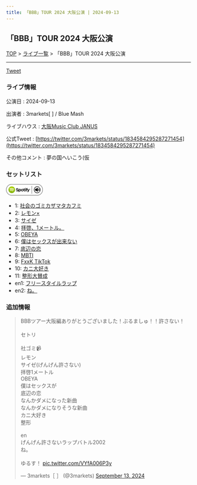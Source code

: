 ```yaml
---
title: 「BBB」TOUR 2024 大阪公演 | 2024-09-13
---
```

## 「BBB」TOUR 2024 大阪公演

[TOP](/setlist/) > [ライブ一覧](lives.html) > 「BBB」TOUR 2024 大阪公演

___

<a href="https://twitter.com/share?ref_src=twsrc%5Etfw" data-text="3markets[ ]セットリスト > 「BBB」TOUR 2024 大阪公演" class="twitter-share-button" data-via="3markets" data-hashtags="3markets" data-related="3markets" data-show-count="false">Tweet</a>

### ライブ情報

公演日
:    2024-09-13

出演者
:    3markets[ ] / Blue Mash

ライブハウス
:    [大阪Music Club JANUS](livehouse016.html)

公式Tweet
:    [https://twitter.com/3markets/status/1834584295287271454](https://twitter.com/3markets/status/1834584295287271454)

その他コメント
:    夢の国へいこう(仮

### セットリスト


[![play with spotify](images/spotify-icon.png)](https://open.spotify.com/playlist/5Ki0wSvwj3UG9GFjd7xrCZ)



*  1: [社会のゴミカザマタカフミ](song002.html)
*  2: [レモン×](song003.html)
*  3: [サイゼ](song004.html)
*  4: [拝啓、1メートル。](song010.html)
*  5: [OBEYA](song021.html)
*  6: [僕はセックスが出来ない](song006.html)
*  7: [底辺の恋](song008.html)
*  8: [MBTI](song096.html)
*  9: [FxxK TikTok](song082.html)
*  10: [カニ大好き](song079.html)
*  11: [整形大賛成](song005.html)
*  en1: [フリースタイルラップ](song074.html)
*  en2: [ね。](song076.html)


### 追加情報



<blockquote class="twitter-tweet"><p lang="ja" dir="ltr">BBBツアー大阪編ありがとうございました！ぶるましゅ！！許さない！<br><br>セトリ<br><br>社ゴミ📹<br>レモン<br>サイゼ(げんげん許さない)<br>拝啓1メートル<br>OBEYA<br>僕はセックスが<br>底辺の恋<br>なんかダメになった新曲<br>なんかダメになりそうな新曲<br>カニ大好き<br>整形<br><br>en<br>げんげん許さないラップバトル2002<br>ね。<br><br>ゆるす！ <a href="https://t.co/VYfA006P3y">pic.twitter.com/VYfA006P3y</a></p>&mdash; 3markets［ ］ (@3markets) <a href="https://twitter.com/3markets/status/1834584295287271454?ref_src=twsrc%5Etfw">September 13, 2024</a></blockquote>
<script async src="https://platform.twitter.com/widgets.js" charset="utf-8"></script>




<script async src="https://platform.twitter.com/widgets.js" charset="utf-8"></script>